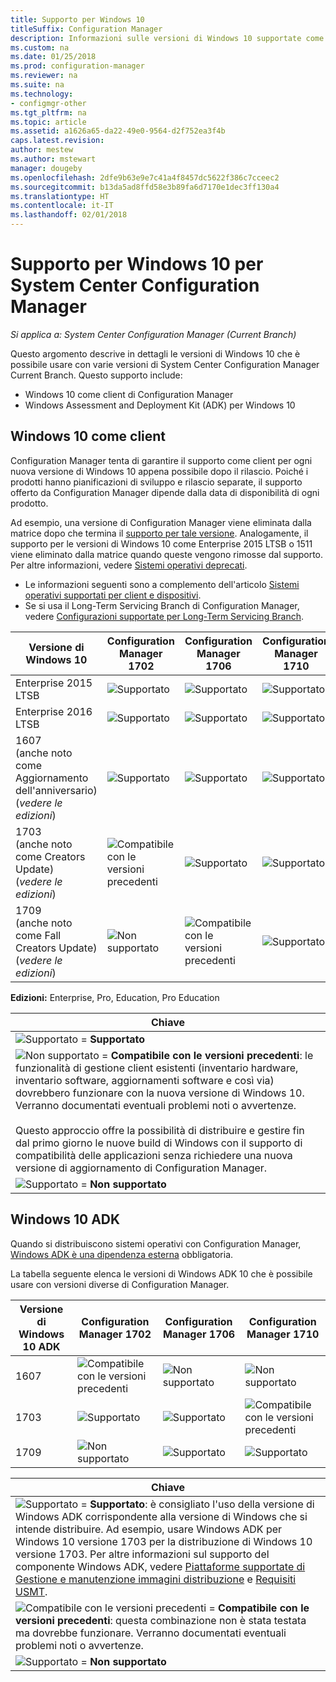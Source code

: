 ```yaml
---
title: Supporto per Windows 10
titleSuffix: Configuration Manager
description: Informazioni sulle versioni di Windows 10 supportate come client o per OSD con System Center Configuration Manager.
ms.custom: na
ms.date: 01/25/2018
ms.prod: configuration-manager
ms.reviewer: na
ms.suite: na
ms.technology:
- configmgr-other
ms.tgt_pltfrm: na
ms.topic: article
ms.assetid: a1626a65-da22-49e0-9564-d2f752ea3f4b
caps.latest.revision: 
author: mestew
ms.author: mstewart
manager: dougeby
ms.openlocfilehash: 2dfe9b63e9e7c41a4f8457dc5622f386c7cceec2
ms.sourcegitcommit: b13da5ad8ffd58e3b89fa6d7170e1dec3ff130a4
ms.translationtype: HT
ms.contentlocale: it-IT
ms.lasthandoff: 02/01/2018
---
```

# <a name="support-for-windows-10-for-system-center-configuration-manager"></a>Supporto per Windows 10 per System Center Configuration Manager  

*Si applica a: System Center Configuration Manager (Current Branch)*


 Questo argomento descrive in dettagli le versioni di Windows 10 che è possibile usare con varie versioni di System Center Configuration Manager Current Branch. Questo supporto include:
 -  Windows 10 come client di Configuration Manager
 -  Windows Assessment and Deployment Kit (ADK) per Windows 10

## <a name="windows-10-as-a-client"></a>Windows 10 come client
Configuration Manager tenta di garantire il supporto come client per ogni nuova versione di Windows 10 appena possibile dopo il rilascio. Poiché i prodotti hanno pianificazioni di sviluppo e rilascio separate, il supporto offerto da Configuration Manager dipende dalla data di disponibilità di ogni prodotto.

Ad esempio, una versione di Configuration Manager viene eliminata dalla matrice dopo che termina il [supporto per tale versione](/sccm/core/servers/manage/current-branch-versions-supported). Analogamente, il supporto per le versioni di Windows 10 come Enterprise 2015 LTSB o 1511 viene eliminato dalla matrice quando queste vengono rimosse dal supporto. Per altre informazioni, vedere [Sistemi operativi deprecati](/sccm/core/plan-design/changes/deprecated/removed-and-deprecated-client#deprecated-client-operating-systems).


-   Le informazioni seguenti sono a complemento dell'articolo [Sistemi operativi supportati per client e dispositivi](/sccm/core/plan-design/configs/supported-operating-systems-for-clients-and-devices).
-   Se si usa il Long-Term Servicing Branch di Configuration Manager, vedere [Configurazioni supportate per Long-Term Servicing Branch](/sccm/core/understand/supported-configurations-for-ltsb).

|Versione di Windows 10                    |  Configuration Manager 1702          |    Configuration Manager 1706 |Configuration Manager 1710          |  
|---------------------|-----|-----|-----|
|Enterprise 2015 LTSB                   |![Supportato](media/green_check.png) |![Supportato](media/green_check.png) | ![Supportato](media/green_check.png) |
|Enterprise 2016 LTSB                   |![Supportato](media/green_check.png) |![Supportato](media/green_check.png) | ![Supportato](media/green_check.png) |
|1607   <br />(anche noto come Aggiornamento dell'anniversario)<br />(*vedere le edizioni*)   |![Supportato](media/green_check.png) |![Supportato](media/green_check.png)            |![Supportato](media/green_check.png) |
|1703   <br />(anche noto come Creators Update)<br />(*vedere le edizioni*)      |![Compatibile con le versioni precedenti](media/blue_compat.png) |![Supportato](media/green_check.png) | ![Supportato](media/green_check.png) |
|1709   <br />(anche noto come Fall Creators Update)<br />(*vedere le edizioni*) |![Non supportato](media/Red_X.png)   |![Compatibile con le versioni precedenti](media/blue_compat.png) | ![Supportato](media/green_check.png) |



**Edizioni:** Enterprise, Pro, Education, Pro Education   

|Chiave|
|--|
|![Supportato](media/green_check.png) = **Supportato**  |
|![Non supportato](media/blue_compat.png)  = **Compatibile con le versioni precedenti**: le funzionalità di gestione client esistenti (inventario hardware, inventario software, aggiornamenti software e così via) dovrebbero funzionare con la nuova versione di Windows 10. Verranno documentati eventuali problemi noti o avvertenze. <br><br>Questo approccio offre la possibilità di distribuire e gestire fin dal primo giorno le nuove build di Windows con il supporto di compatibilità delle applicazioni senza richiedere una nuova versione di aggiornamento di Configuration Manager. |
|![Supportato](media/Red_X.png) = **Non supportato**|


## <a name="windows-10-adk"></a>Windows 10 ADK
Quando si distribuiscono sistemi operativi con Configuration Manager, [Windows ADK è una dipendenza esterna](/sccm/osd/plan-design/infrastructure-requirements-for-operating-system-deployment) obbligatoria.

La tabella seguente elenca le versioni di Windows ADK 10 che è possibile usare con versioni diverse di Configuration Manager.

|Versione di Windows 10 ADK  |Configuration Manager 1702   |Configuration Manager 1706 |Configuration Manager 1710 |
|--------------------|-----|-----|-----|
|1607  |![Compatibile con le versioni precedenti](media/blue_compat.png) |![Non supportato](media/Red_X.png)| ![Non supportato](media/Red_X.png) |
|1703  |![Supportato](media/green_check.png)            |![Supportato](media/green_check.png) | ![Compatibile con le versioni precedenti](media/blue_compat.png)|
|1709  |![Non supportato](media/Red_X.png)              |![Supportato](media/green_check.png) | ![Supportato](media/green_check.png)|

|Chiave|
|--|
|![Supportato](media/green_check.png) = **Supportato**: è consigliato l'uso della versione di Windows ADK corrispondente alla versione di Windows che si intende distribuire. Ad esempio, usare Windows ADK per Windows 10 versione 1703 per la distribuzione di Windows 10 versione 1703. Per altre informazioni sul supporto del componente Windows ADK, vedere [Piattaforme supportate di Gestione e manutenzione immagini distribuzione](https://docs.microsoft.com/windows-hardware/manufacture/desktop/dism-supported-platforms) e [Requisiti USMT](https://docs.microsoft.com/windows/deployment/usmt/usmt-requirements#bkmk-1). |
|![Compatibile con le versioni precedenti](media/blue_compat.png)  = **Compatibile con le versioni precedenti**: questa combinazione non è stata testata ma dovrebbe funzionare. Verranno documentati eventuali problemi noti o avvertenze. |
|![Supportato](media/Red_X.png) = **Non supportato**|
